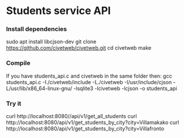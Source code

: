 # Students service API

### Install dependencies
sudo apt install libcjson-dev
git clone https://github.com/civetweb/civetweb.git
cd civetweb
make

### Compile
If you have students_api.c and civetweb in the same folder then:
gcc students_api.c -I./civetweb/include -L./civetweb -I/usr/include/cjson -L/usr/lib/x86_64-linux-gnu/ -lsqlite3 -lcivetweb -lcjson -o students_api

### Try it
curl http://localhost:8080//api/v1/get_all_students
curl http://localhost:8080/api/v1/get_students_by_city?city=Villamakako
curl http://localhost:8080/api/v1/get_students_by_city?city=Villafronto
